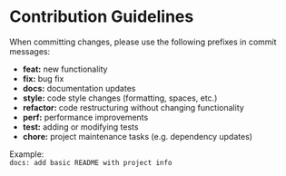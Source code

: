 # Contribution Guidelines

When committing changes, please use the following prefixes in commit messages:

- **feat:** new functionality  
- **fix:** bug fix  
- **docs:** documentation updates  
- **style:** code style changes (formatting, spaces, etc.)  
- **refactor:** code restructuring without changing functionality  
- **perf:** performance improvements  
- **test:** adding or modifying tests  
- **chore:** project maintenance tasks (e.g. dependency updates)

Example:  
`docs: add basic README with project info`